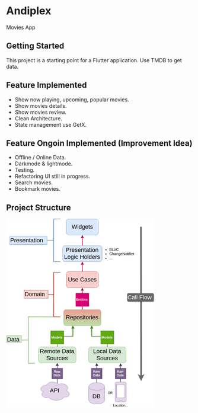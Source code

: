 # Andiplex

Movies App

## Getting Started

This project is a starting point for a Flutter application. Use TMDB to get data.

## Feature Implemented
- Show now playing, upcoming, popular movies.
- Show movies details.
- Show movies review.
- Clean Architecture.
- State management use GetX.

## Feature Ongoin Implemented (Improvement Idea)
- Offline / Online Data.
- Darkmode & lightmode.
- Testing.
- Refactoring UI still in progress.
- Search movies.
- Bookmark movies.

## Project Structure
<img src="resources/Clean-Architecture-Flutter-Diagram.webp" width='400'>
